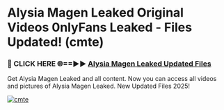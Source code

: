 # Alysia Magen Leaked Original Videos 0nlyFans Leaked - Files Updated! (cmte)

<h3>🔴 CLICK HERE 🌐==►► <a href="https://tinyurl.com/2jnfzry5" rel="nofollow">Alysia Magen Leaked Updated Files</a></h3>

Get Alysia Magen Leaked and all content. Now you can access all videos and pictures of Alysia Magen Leaked. New Updated Files 2025!

[![cmte](https://i.imgur.com/GyGTBgg.gif)](https://tinyurl.com/2jnfzry5)
